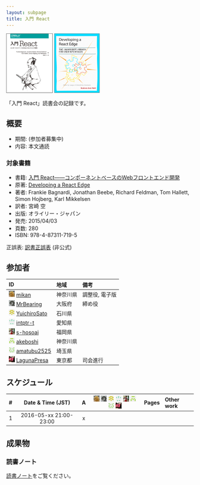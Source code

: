 ```yaml
---
layout: subpage
title: 入門 React
---
```


[![入門 React](/images/cover-react.png)](http://www.amazon.co.jp/dp/4873117194/)
[![Developing a React Edge](/images/cover-react-edge.png)](http://www.amazon.com/dp/B01E2NUUQY/)

「入門 React」読書会の記録です。

## 概要

* 期間: (参加者募集中)
* 内容: 本文通読

### 対象書籍

* 書籍: [入門 React――コンポーネントベースのWebフロントエンド開発](https://www.oreilly.co.jp/books/9784873117195/)
* 原著: [Developing a React Edge](http://shop.oreilly.com/product/9781939902122.do)
* 著者: Frankie Bagnardi, Jonathan Beebe, Richard Feldman, Tom Hallett, Simon Hojberg, Karl Mikkelsen
* 訳者: 宮崎 空
* 出版: オライリー・ジャパン
* 発売: 2015/04/03
* 頁数: 280
* ISBN: 978-4-87311-719-5

正誤表: [訳書正誤表](http://public-errata.appspot.com/errata/book/9784873117195/) (非公式)

## 参加者

| ID                                              | 地域     | 備考             |
|:------------------------------------------------|:---------|:-----------------|
| ![](/images/users/mikan_16.png) [mikan](https://github.com/mikan)               | 神奈川県 | 調整役, 電子版         |
| ![](/images/users/MrBearing_16.png) [MrBearing](https://github.com/MrBearing)       | 大阪府   | 締め役           |
| ![](/images/users/YuichiroSato_16.png) [YuichiroSato](https://github.com/YuichiroSato) | 石川県   |                  |
| ![](/images/users/intptr-t_16.png) [intptr-t](https://github.com/intptr-t)         | 愛知県   |                  |
| ![](/images/users/s-hosoai_16.png) [s-hosoai](https://github.com/s-hosoai)         | 福岡県   |                 |
| ![](/images/users/akeboshi_16.png) [akeboshi](https://github.com/akeboshi)         | 神奈川県 |                  |
| ![](/images/users/amatubu2525_16.png) [amatubu2525](https://github.com/amatubu2525)   | 埼玉県   | 　               |
| ![](/images/users/LagunaPresa_16.png) [LagunaPresa](https://github.com/LagunaPresa)   | 東京都   | 司会進行          |

## スケジュール

| # | Date & Time (JST) | A | ![](/images/users/mikan_16.png) ![](/images/users/MrBearing_16.png) ![](/images/users/YuichiroSato_16.png) ![](/images/users/intptr-t_16.png) ![](/images/users/s-hosoai_16.png) ![](/images/users/akeboshi_16.png) ![](/images/users/amatubu2525_16.png) ![](/images/users/LagunaPresa_16.png) | Pages | Other work |
|---:|:----------------------:|:-:|:---------------------:|:---------:|:-----------------------|
|  1 | 2016-05-xx 21:00-23:00 | x |  |  |  |


## 成果物

### 読書ノート

[読書ノート](/note/5-react)をご覧ください。
